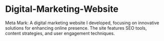 # Digital-Marketing-Website
Meta Mark: A digital marketing website I developed, focusing on innovative solutions for enhancing online presence. The site features SEO tools, content strategies, and user engagement techniques.
